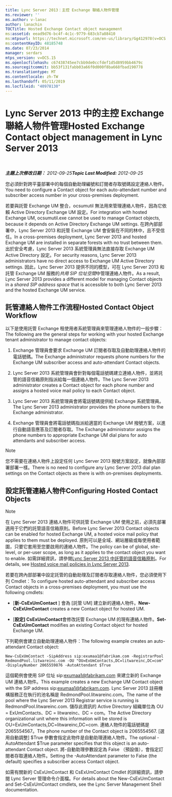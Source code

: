 ```yaml
---
title: Lync Server 2013：主控 Exchange 聯絡人物件管理
ms.reviewer: ''
ms.author: v-lanac
author: lanachin
TOCTitle: Hosted Exchange Contact object management
ms:assetid: eead9d76-bc4f-4c1c-9779-683cb7a88410
ms:mtpsurl: https://technet.microsoft.com/en-us/library/Gg412978(v=OCS.15)
ms:contentKeyID: 48185748
ms.date: 07/23/2014
manager: serdars
mtps_version: v=OCS.15
ms.openlocfilehash: c67438745ee7cbb9de0ccfdef1d5d8959bb4679c
ms.sourcegitcommit: bb53f131fabb03a66f0d000f8ba668fbad190778
ms.translationtype: MT
ms.contentlocale: zh-TW
ms.lasthandoff: 05/11/2019
ms.locfileid: "40978130"
---
```

<div data-xmlns="http://www.w3.org/1999/xhtml">

<div class="topic" data-xmlns="http://www.w3.org/1999/xhtml" data-msxsl="urn:schemas-microsoft-com:xslt" data-cs="http://msdn.microsoft.com/en-us/">

<div data-asp="http://msdn2.microsoft.com/asp">

# <a name="hosted-exchange-contact-object-management-in-lync-server-2013"></a><span data-ttu-id="7d5fb-102">Lync Server 2013 中的主控 Exchange 聯絡人物件管理</span><span class="sxs-lookup"><span data-stu-id="7d5fb-102">Hosted Exchange Contact object management in Lync Server 2013</span></span>

</div>

<div id="mainSection">

<div id="mainBody">

<span> </span>

<span data-ttu-id="7d5fb-103">_**主題上次修改日期：** 2012-09-25_</span><span class="sxs-lookup"><span data-stu-id="7d5fb-103">_**Topic Last Modified:** 2012-09-25_</span></span>

<span data-ttu-id="7d5fb-104">您必須針對跨平臺部署中的每個自動助理編號和訂閱者存取號碼設定連絡人物件。</span><span class="sxs-lookup"><span data-stu-id="7d5fb-104">You need to configure a Contact object for each auto-attendant number and subscriber access number in your cross-premises deployment.</span></span>

<span data-ttu-id="7d5fb-105">若要與託管 Exchange UM 整合，ocsumutil 無法用來管理連絡人物件，因為它依賴 Active Directory Exchange UM 設定。</span><span class="sxs-lookup"><span data-stu-id="7d5fb-105">For integration with hosted Exchange UM, ocsumutil.exe cannot be used to manage Contact objects, because it depends on Active Directory Exchange UM settings.</span></span> <span data-ttu-id="7d5fb-106">在跨內部部署中，Lync Server 2013 和託管 Exchange UM 會安裝在不同的林中，且不受信任。</span><span class="sxs-lookup"><span data-stu-id="7d5fb-106">In a cross-premises deployment, Lync Server 2013 and hosted Exchange UM are installed in separate forests with no trust between them.</span></span> <span data-ttu-id="7d5fb-107">出於安全考慮，Lync Server 2013 系統管理員無法直接存取 Exchange UM Active Directory 設定。</span><span class="sxs-lookup"><span data-stu-id="7d5fb-107">For security reasons, Lync Server 2013 administrators have no direct access to Exchange UM Active Directory settings.</span></span> <span data-ttu-id="7d5fb-108">因此，Lync Server 2013 提供不同的模型，可在 Lync Server 2013 和託管 Exchange UM 服務的*共用 SIP 位址空間*中管理連絡人物件。</span><span class="sxs-lookup"><span data-stu-id="7d5fb-108">As a result, Lync Server 2013 provides a different model for managing Contact objects in a *shared SIP address space* that is accessible to both Lync Server 2013 and the hosted Exchange UM service.</span></span>

<div>

## <a name="hosted-contact-object-workflow"></a><span data-ttu-id="7d5fb-109">託管連絡人物件工作流程</span><span class="sxs-lookup"><span data-stu-id="7d5fb-109">Hosted Contact Object Workflow</span></span>

<span data-ttu-id="7d5fb-110">以下是使用託管 Exchange 租使用者系統管理員來管理連絡人物件的一般步驟：</span><span class="sxs-lookup"><span data-stu-id="7d5fb-110">The following are the general steps for working with your hosted Exchange tenant administrator to manage contact objects:</span></span>

1.  <span data-ttu-id="7d5fb-111">Exchange 管理員會要求 Exchange UM 訂閱者存取及自動助理連絡人物件的電話號碼。</span><span class="sxs-lookup"><span data-stu-id="7d5fb-111">The Exchange administrator requests phone numbers for the Exchange UM subscriber access and auto-attendant Contact objects.</span></span>

2.  <span data-ttu-id="7d5fb-112">Lync Server 2013 系統管理員會針對每個電話號碼建立連絡人物件，並將託管的語音信箱原則指派給每一個連絡人物件。</span><span class="sxs-lookup"><span data-stu-id="7d5fb-112">The Lync Server 2013 administrator creates a Contact object for each phone number and assigns a hosted voice mail policy to each Contact object.</span></span>

3.  <span data-ttu-id="7d5fb-113">Lync Server 2013 系統管理員會將電話號碼提供給 Exchange 系統管理員。</span><span class="sxs-lookup"><span data-stu-id="7d5fb-113">The Lync Server 2013 administrator provides the phone numbers to the Exchange administrator.</span></span>

4.  <span data-ttu-id="7d5fb-114">Exchange 管理員會將電話號碼指派給適當的 Exchange UM 撥號方案，以進行自動語音應答及訂閱者存取。</span><span class="sxs-lookup"><span data-stu-id="7d5fb-114">The Exchange administrator assigns the phone numbers to appropriate Exchange UM dial plans for auto attendants and subscriber access.</span></span>

<div>


> [!NOTE]  
> <span data-ttu-id="7d5fb-115">您不需要在連絡人物件上設定任何 Lync Server 2013 撥號方案設定，就像內部部署部署一樣。</span><span class="sxs-lookup"><span data-stu-id="7d5fb-115">There is no need to configure any Lync Server 2013 dial plan settings on the Contact objects as there is with on-premises deployments.</span></span>



</div>

</div>

<div>

## <a name="configuring-hosted-contact-objects"></a><span data-ttu-id="7d5fb-116">設定託管連絡人物件</span><span class="sxs-lookup"><span data-stu-id="7d5fb-116">Configuring Hosted Contact Objects</span></span>

<div>


> [!NOTE]  
> <span data-ttu-id="7d5fb-117">在 Lync Server 2013 連絡人物件可供託管 Exchange UM 使用之前，必須先部署適用于它們的託管語音信箱原則。</span><span class="sxs-lookup"><span data-stu-id="7d5fb-117">Before Lync Server 2013 Contact objects can be enabled for hosted Exchange UM, a hosted voice mail policy that applies to them must be deployed.</span></span> <span data-ttu-id="7d5fb-118">原則可以是全域、網站層級或每使用者範圍，只要它套用至您要啟用的連絡人物件。</span><span class="sxs-lookup"><span data-stu-id="7d5fb-118">The policy can be of global, site-level, or per-user scope, as long as it applies to the contact object you want to enable.</span></span> <span data-ttu-id="7d5fb-119">如需詳細資訊，請參閱<A href="lync-server-2013-hosted-voice-mail-policies.md">Lync Server 2013 中託管的語音信箱原則</A>。</span><span class="sxs-lookup"><span data-stu-id="7d5fb-119">For details, see <A href="lync-server-2013-hosted-voice-mail-policies.md">Hosted voice mail policies in Lync Server 2013</A>.</span></span>



</div>

<span data-ttu-id="7d5fb-120">若要在跨內部部署中設定託管的自動助理及訂閱者存取連絡人物件，您必須使用下列 Cmdlet：</span><span class="sxs-lookup"><span data-stu-id="7d5fb-120">To configure hosted auto-attendant and subscriber access Contact objects in a cross-premises deployment, you must use the following cmdlets:</span></span>

  - <span data-ttu-id="7d5fb-121">[**新-CsExUmContact** ] 會為 [託管 UM] 建立新的連絡人物件。</span><span class="sxs-lookup"><span data-stu-id="7d5fb-121">**New-CsExUmContact** creates a new Contact object for hosted UM.</span></span>

  - <span data-ttu-id="7d5fb-122">[**設定] CsExUmContact**會修改託管 Exchange UM 的現有連絡人物件。</span><span class="sxs-lookup"><span data-stu-id="7d5fb-122">**Set-CsExUmContact** modifies an existing Contact object for hosted Exchange UM.</span></span>

<span data-ttu-id="7d5fb-123">下列範例會建立自動助理連絡人物件：</span><span class="sxs-lookup"><span data-stu-id="7d5fb-123">The following example creates an auto-attendant Contact object:</span></span>

    New-CsExUmContact -SipAddress sip:exumaa1@fabrikam.com -RegistrarPool RedmondPool.litwareinc.com -OU "OU=ExUmContacts,DC=litwareinc,DC=com" -DisplayNumber 2065559876 -AutoAttendant $True

<span data-ttu-id="7d5fb-124">這個範例會使用 SIP 位址 sip:exumaa1@fabrikam.com 來建立新的 Exchange UM 連絡人物件。</span><span class="sxs-lookup"><span data-stu-id="7d5fb-124">This example creates a new Exchange UM Contact object with the SIP address sip:exumaa1@fabrikam.com.</span></span> <span data-ttu-id="7d5fb-125">Lync Server 2013 註冊機構服務正在執行的池名稱是 RedmondPool.litwareinc.com。</span><span class="sxs-lookup"><span data-stu-id="7d5fb-125">The name of the pool where the Lync Server 2013 Registrar service is running is RedmondPool.litwareinc.com.</span></span> <span data-ttu-id="7d5fb-126">儲存此資訊的 Active Directory 組織單位為 OU = ExUmContacts、DC = litwareinc、DC = com。</span><span class="sxs-lookup"><span data-stu-id="7d5fb-126">The Active Directory organizational unit where this information will be stored is OU=ExUmContacts,DC=litwareinc,DC=com.</span></span> <span data-ttu-id="7d5fb-127">連絡人物件的電話號碼是2065554567。</span><span class="sxs-lookup"><span data-stu-id="7d5fb-127">The phone number of the Contact object is 2065554567.</span></span> <span data-ttu-id="7d5fb-128">[選用自動調整] $True 參數會指定此物件是自動助理連絡人物件。</span><span class="sxs-lookup"><span data-stu-id="7d5fb-128">The optional -AutoAttendant $True parameter specifies that this object is an auto-attendant Contact object.</span></span> <span data-ttu-id="7d5fb-129">將-自動助理參數設定為 False （預設值），會指定訂閱者存取連絡人物件。</span><span class="sxs-lookup"><span data-stu-id="7d5fb-129">Setting the -AutoAttendant parameter to False (the default) specifies a subscriber access Contact object.</span></span>

<span data-ttu-id="7d5fb-130">如需有關新的 CsExUmContact 和 CsExUmContact Cmdlet 的詳細資訊，請參閱 Lync Server 管理命令介面檔。</span><span class="sxs-lookup"><span data-stu-id="7d5fb-130">For details about the New-CsExUmContact and Set-CsExUmContact cmdlets, see the Lync Server Management Shell documentation.</span></span>

</div>

</div>

<span> </span>

</div>

</div>

</div>

